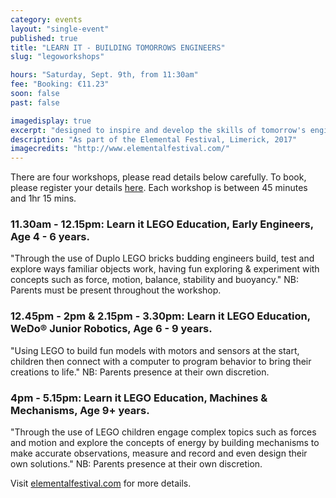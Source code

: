 ```yaml
---
category: events
layout: "single-event"
published: true
title: "LEARN IT - BUILDING TOMORROWS ENGINEERS"
slug: "legoworkshops"

hours: "Saturday, Sept. 9th, from 11:30am"
fee: "Booking: €11.23"
soon: false
past: false

imagedisplay: true
excerpt: "designed to inspire and develop the skills of tomorrow's engineers"
description: "As part of the Elemental Festival, Limerick, 2017"
imagecredits: "http://www.elementalfestival.com/"
---
```


There are four workshops, please read details below carefully.
To book, please register your details [here](https://www.eventbrite.ie/e/learn-it-workshops-fablab-tickets-37071197951?aff=eac2). Each workshop is between 45 minutes and 1hr 15 mins.

### 11.30am - 12.15pm: Learn it LEGO Education, Early Engineers, Age 4 - 6 years.
"Through the use of Duplo LEGO bricks budding engineers build, test and explore ways familiar objects work, having fun exploring & experiment with concepts such as force, motion, balance, stability and buoyancy."
NB: Parents must be present throughout the workshop.

### 12.45pm - 2pm & 2.15pm - 3.30pm: Learn it LEGO Education, WeDo® Junior Robotics, Age 6 - 9 years.
"Using LEGO to build fun models with motors and sensors at the start, children then connect with a computer to program behavior to bring their creations to life."
NB: Parents presence at their own discretion.

### 4pm - 5.15pm: Learn it LEGO Education, Machines & Mechanisms, Age 9+ years.
"Through the use of LEGO children engage complex topics such as forces and motion and explore the concepts of energy by building mechanisms to make accurate observations, measure and record and even design their own solutions."
NB: Parents presence at their own discretion.

Visit [elementalfestival.com](http://www.elementalfestival.com/) for more details.
